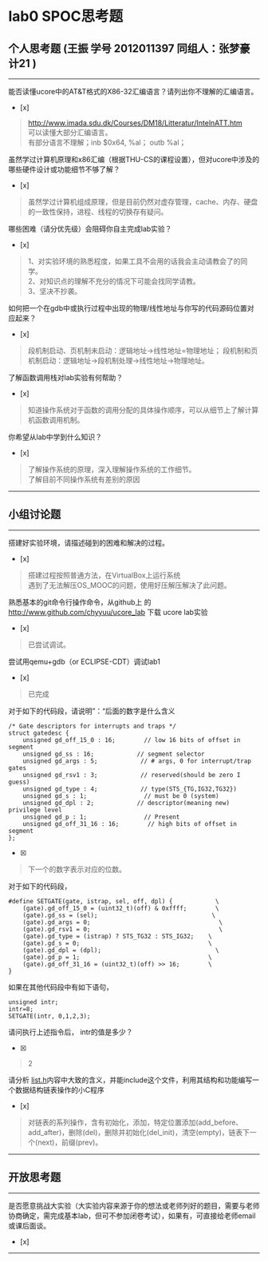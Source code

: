# lab0 SPOC思考题

## 个人思考题  (王振  学号 2012011397              同组人：张梦豪 计21  )

---

能否读懂ucore中的AT&T格式的X86-32汇编语言？请列出你不理解的汇编语言。
- [x]  

>  http://www.imada.sdu.dk/Courses/DM18/Litteratur/IntelnATT.htm  
可以读懂大部分汇编语言。  
有部分语言不理解；inb $0x64, %al； outb %al；

虽然学过计算机原理和x86汇编（根据THU-CS的课程设置），但对ucore中涉及的哪些硬件设计或功能细节不够了解？
- [x]  

>   虽然学过计算机组成原理，但是目前仍然对虚存管理，cache、内存、硬盘的一致性保持，进程、线程的切换存有疑问。


哪些困难（请分优先级）会阻碍你自主完成lab实验？
- [x]  

>   1、对实验环境的熟悉程度，如果工具不会用的话我会主动请教会了的同学。  
2、对知识点的理解不充分的情况下可能会找同学请教。  
3、坚决不抄袭。  

如何把一个在gdb中或执行过程中出现的物理/线性地址与你写的代码源码位置对应起来？
- [x]  

>   段机制启动、页机制未启动：逻辑地址->线性地址=物理地址；      段机制和页机制启动：逻辑地址->段机制处理->线性地址->物理地址。

了解函数调用栈对lab实验有何帮助？
- [x]  

>   知道操作系统对于函数的调用分配的具体操作顺序，可以从细节上了解计算机函数调用机制。

你希望从lab中学到什么知识？
- [x]  

>   了解操作系统的原理，深入理解操作系统的工作细节。  
了解目前不同操作系统有差别的原因   

---

## 小组讨论题

---

搭建好实验环境，请描述碰到的困难和解决的过程。
- [x]  

> 搭建过程按照普通方法，在VirtualBox上运行系统  
遇到了无法解压OS_MOOC的问题，使用好压解压解决了此问题。

熟悉基本的git命令行操作命令，从github上
的 http://www.github.com/chyyuu/ucore_lab 下载
ucore lab实验
- [x]  

> 已尝试调试。

尝试用qemu+gdb（or ECLIPSE-CDT）调试lab1
- [x]   

>  已完成

对于如下的代码段，请说明”：“后面的数字是什么含义
```
/* Gate descriptors for interrupts and traps */
struct gatedesc {
    unsigned gd_off_15_0 : 16;        // low 16 bits of offset in segment
    unsigned gd_ss : 16;            // segment selector
    unsigned gd_args : 5;            // # args, 0 for interrupt/trap gates
    unsigned gd_rsv1 : 3;            // reserved(should be zero I guess)
    unsigned gd_type : 4;            // type(STS_{TG,IG32,TG32})
    unsigned gd_s : 1;                // must be 0 (system)
    unsigned gd_dpl : 2;            // descriptor(meaning new) privilege level
    unsigned gd_p : 1;                // Present
    unsigned gd_off_31_16 : 16;        // high bits of offset in segment
};
```

- [x]  

> 下一个的数字表示对应的位数。

对于如下的代码段，
```
#define SETGATE(gate, istrap, sel, off, dpl) {            \
    (gate).gd_off_15_0 = (uint32_t)(off) & 0xffff;        \
    (gate).gd_ss = (sel);                                \
    (gate).gd_args = 0;                                    \
    (gate).gd_rsv1 = 0;                                    \
    (gate).gd_type = (istrap) ? STS_TG32 : STS_IG32;    \
    (gate).gd_s = 0;                                    \
    (gate).gd_dpl = (dpl);                                \
    (gate).gd_p = 1;                                    \
    (gate).gd_off_31_16 = (uint32_t)(off) >> 16;        \
}
```

如果在其他代码段中有如下语句，
```
unsigned intr;
intr=8;
SETGATE(intr, 0,1,2,3);
```
请问执行上述指令后， intr的值是多少？

- [x]  

> 2

请分析 [list.h](https://github.com/chyyuu/ucore_lab/blob/master/labcodes/lab2/libs/list.h)内容中大致的含义，并能include这个文件，利用其结构和功能编写一个数据结构链表操作的小C程序
- [x]  

>  对链表的系列操作，含有初始化，添加，特定位置添加(add_before、add_after)，删除(del)，删除并初始化(del_init)，清空(empty)，链表下一个(next)，前缀(prev)。

---

## 开放思考题

---

是否愿意挑战大实验（大实验内容来源于你的想法或老师列好的题目，需要与老师协商确定，需完成基本lab，但可不参加闭卷考试），如果有，可直接给老师email或课后面谈。
- [x]  

>  

---

